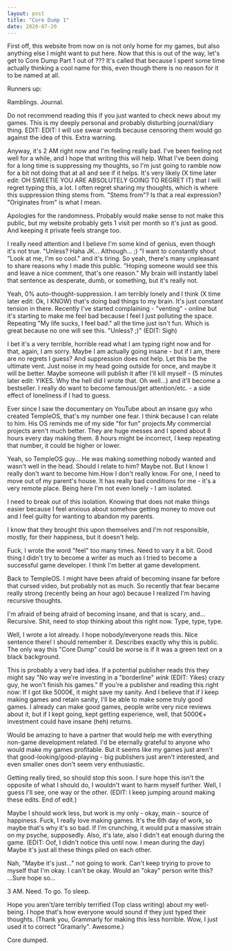 ```yaml
---
layout: post
title: "Core Dump 1"
date: 2020-07-20
---
```


First off, this website from now on is not only home for my games, but also anything else I might want to put here.
Now that this is out of the way, let's get to Core Dump Part 1 out of ???
It's called that because I spent some time actually thinking a cool name for this, even though there is no reason for it to be named at all.

Runners up:

Ramblings.
Journal.

Do not recommend reading this if you just wanted to check news about my games. This is my deeply personal and probably disturbing journal/diary thing.
EDIT: EDIT: I will use swear words because censoring them would go against the idea of this. Extra warning.

Anyway, it's 2 AM right now and I'm feeling really bad. I've been feeling not well for a while, and I hope that writing this will help.
What I've been doing for a long time is suppressing my thoughts, so I'm just going to ramble now for a bit not doing that at all and see if it helps.
It's very likely (X time later edit: OH SWEETIE YOU ARE ABSOLUTELY GOING TO REGRET IT) that I will regret typing this, a lot. I often regret sharing my thoughts, which is where this suppression thing stems from. "Stems from"? Is that a real expression? "Originates from" is what I mean.

Apologies for the randomness. Probably would make sense to not make this public, but my website probably gets 1 visit per month so it's just as good. And keeping it private feels strange too.

I really need attention and I believe I'm some kind of genius, even though it's not true. "Unless? Haha JK... Although... ;)
"I want to constantly shout "Look at me, I'm so cool." and it's tiring. So yeah, there's many unpleasant to share reasons why I made this public.
"Hoping someone would see this and leave a nice comment, that's one reason." My brain will instantly label that sentence as desperate, dumb, or something, but it's really not. 

Yeah, 0% auto-thought-suppression.
I am terribly lonely and I think (X time later edit: Ok, I KNOW) that's doing bad things to my brain. It's just constant tension in there. Recently I've started complaining - "venting" - online but it's starting to make me feel bad because I feel I just polluting the space.
Repeating "My life sucks, I feel bad." all the time just isn't fun. Which is great because no one will see this. "Unless? ;)" (EDIT: Sigh)

I bet it's a very terrible, horrible read what I am typing right now and for that, again, I am sorry. Maybe I am actually going insane - but if I am, there are no regrets I guess? And suppression does not help. Let this be the ultimate vent. Just noise in my head going outside for once, and maybe it will be better. Maybe someone will publish it after I'll kill myself - (5 minutes later edit: YIKES. Why the hell did I wrote that. Oh well...) and it'll become a bestseller. I really do want to become famous/get attention/etc. - a side effect of loneliness if I had to guess.

Ever since I saw the documentary on YouTube about an insane guy who created TempleOS, that's my number one fear. I think because I can relate to him. His OS reminds me of my side "for fun" projects.My commercial projects aren't much better. They are huge messes and I spend about 8 hours every day making them. 8 hours might be incorrect, I keep repeating that number, it could be higher or lower.

Yeah, so TempleOS guy... He was making something nobody wanted and wasn't well in the head. Should I relate to him? Maybe not. But I know I really don't want to become him.How I don't really know. For one, I need to move out of my parent's house. It has really bad conditions for me - it's a very remote place. Being here I'm not even lonely - I am isolated.

I need to break out of this isolation. Knowing that does not make things easier because I feel anxious about somehow getting money to move out and I feel guilty for wanting to abandon my parents.

I know that they brought this upon themselves and I'm not responsible, mostly, for their happiness, but it doesn't help.

Fuck, I wrote the word "feel" too many times. Need to vary it a bit. Good thing I didn't try to become a writer as much as I tried to become a successful game developer. I think I'm better at game development.

Back to TempleOS. I might have been afraid of becoming insane far before that cursed video, but probably not as much. So recently that fear became really strong (recently being an hour ago) because I realized I'm having recursive thoughts.

I'm afraid of being afraid of becoming insane, and that is scary, and... Recursive. Shit, need to stop thinking about this right now. Type, type, type.

Well, I wrote a lot already. I hope nobody/everyone reads this. Nice sentence there! I should remember it. Describes exactly why this is public. The only way this "Core Dump" could be worse is if it was a green text on a black background. 

This is probably a very bad idea. If a potential publisher reads this they might say "No way we're investing in a "borderline" *wink* (EDIT: Yikes) crazy guy, he won't finish his games." If you're a publisher and reading this right now: If I got like 5000€, it might save my sanity.
And I believe that if I keep making games and retain sanity, I'll be able to make some truly good games. I already can make good games, people write very nice reviews about it, but if I kept going, kept getting experience, well, that 5000€+ investment could have insane (heh) returns.

Would be amazing to have a partner that would help me with everything non-game development related. I'd be eternally grateful to anyone who would make my games profitable.
But it seems like my games just aren't that good-looking/good-playing - big publishers just aren't interested, and even smaller ones don't seem very enthusiastic.

Getting really tired, so should stop this soon. I sure hope this isn't the opposite of what I should do, I wouldn't want to harm myself further.
Well, I guess I'll see, one way or the other. (EDIT: I keep jumping around making these edits. End of edit.)

Maybe I should work less, but work is my only - okay, main - source of happiness. Fuck, I really love making games.
It's the 6th day of work, so maybe that's why it's so bad. If I'm crunching, it would put a massive strain on my psyche, supposedly.
Also, it's late, also I didn't eat enough during the game. (EDIT: Oof, I didn't notice this until now. I mean during the day) Maybe it's just all these things piled on each other.

Nah, "Maybe it's just..." not going to work. Can't keep trying to prove to myself that I'm okay. I can't be okay. Would an "okay" person write this? ...Sure hope so...

3 AM. Need. To go. To sleep.

Hope you aren't/are terribly terrified (Top class writing) about my well-being. I hope that's how everyone would sound if they just typed their thoughts. (Thank you, Grammarly for making this less horrible. Wow, I just used it to correct "Gramarly". Awesome.)

Core dumped.
